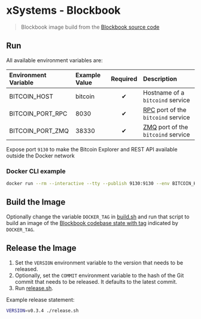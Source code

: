 # xSystems - Blockbook

> Blockbook image build from the [Blockbook source code][blockbook]


## Run

All available environment variables are:

| Environment Variable | Example Value | Required | Description                                        |
| :------------------- | :------------ | :------: | :------------------------------------------------- |
| BITCOIN_HOST         | bitcoin       |     ✔    | Hostname of a `bitcoind` service                   |
| BITCOIN_PORT_RPC     | 8030          |     ✔    | [RPC][bitcoind-rpc] port of the `bitcoind` service |
| BITCOIN_PORT_ZMQ     | 38330         |     ✔    | [ZMQ][bitcoind-zmq] port of the `bitcoind` service |

Expose port `9130` to make the Bitcoin Explorer and REST API available outside the Docker network


### Docker CLI example

```sh
docker run --rm --interactive --tty --publish 9130:9130 --env BITCOIN_HOST=bitcoin --env BITCOIN_PORT_RPC=8030 --env BITCOIN_PORT_ZMQ=38330 xsystems/blockbook:v0.3.4
```


## Build the Image

Optionally change the variable `DOCKER_TAG` in [build.sh](build.sh) and run that script to build an image of the [Blockbook codebase state with tag][blockbook-tags] indicated by `DOCKER_TAG`.


## Release the Image

1. Set the `VERSION` environment variable to the version that needs to be released.
2. Optionally, set the `COMMIT` environment variable to the hash of the Git commit that needs to be released. It defaults to the latest commit.
3. Run [release.sh](release.sh).

Example release statement:

```sh
VERSION=v0.3.4 ./release.sh
```

[blockbook]: https://github.com/trezor/blockbook "Blockbook"
[blockbook-tags]: https://github.com/trezor/blockbook/tags "Blockbook Tags"
[bitcoind-rpc]: https://github.com/bitcoin/bitcoin/blob/master/doc/JSON-RPC-interface.md "bitcoind RPC"
[bitcoind-zmq]: https://github.com/bitcoin/bitcoin/blob/master/doc/zmq.md "bitcoind ZMQ"